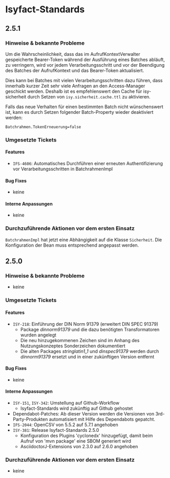 # Isyfact-Standards

## 2.5.1
### Hinweise & bekannte Probleme

Um die Wahrscheinlichkeit, dass das im AufrufKontextVerwalter gespeicherte Bearer-Token während der Ausführung eines Batches abläuft, zu verringern, wird vor jedem Verarbeitungsschritt und vor der Beendigung des Batches der AufrufKontext und das Bearer-Token aktualisiert.

Dies kann bei Batches mit vielen Verarbeitungsschritten dazu führen, dass innerhalb kurzer Zeit sehr viele Anfragen an den Access-Manager geschickt werden.
Deshalb ist es empfehlenswert den Cache für isy-sicherheit durch Setzen von `isy.sicherheit.cache.ttl` zu aktivieren.

Falls das neue Verhalten für einen bestimmten Batch nicht wünschenswert ist, kann es durch Setzen folgender Batch-Property wieder deaktiviert werden:
```properties
Batchrahmen.TokenErneuerung=false
```
### Umgesetzte Tickets
#### Features
- `IFS-4606`: Automatisches Durchführen einer erneuten Authentifizierung vor Verarbeitungsschritten in BatchrahmenImpl

#### Bug Fixes
- keine

#### Interne Anpassungen
- keine

### Durchzuführende Aktionen vor dem ersten Einsatz

`BatchrahmenImpl` hat jetzt eine Abhängigkeit auf die Klasse `Sicherheit`.
Die Konfiguration der Bean muss entsprechend angepasst werden.

## 2.5.0
### Hinweise & bekannte Probleme
- keine

### Umgesetzte Tickets
#### Features
- `ISY-218`: Einführung der DIN Norm 91379 (erweitert DIN SPEC 91379)
  * Package _dinnorm91379_ und die dazu benötigten Transformatoren wurden angelegt
  * Die neu hinzugekommenen Zeichen sind im Anhang des Nutzungskonzeptes Sonderzeichen dokumentiert
  * Die alten Packages _stringlatin1_1_ und _dinspec91379_ werden durch _dinnorm91379_ ersetzt und in einer zukünftigen Version entfernt

#### Bug Fixes
- keine

#### Interne Anpassungen
- `ISY-151`, `ISY-342`: Umstellung auf Github-Workflow
  * Isyfact-Standards wird zukünftig auf Github gehostet
- Dependabot-Patches: Ab dieser Version werden die Versionen von 3rd-Party-Produkten automatisiert mit Hilfe des Dependabots gepatcht.
- `IFS-2044`: OpenCSV von 5.5.2 auf 5.7.1 angehoben
- `ISY-381`: Release Isyfact-Standards 2.5.0
  * Konfiguration des Plugins 'cyclonedx' hinzugefügt, damit beim Aufruf von 'mvn package' eine SBOM generiert wird
  * AsciidoctorJ-Extensions von 2.3.0 auf 2.6.0 angehoben

### Durchzuführende Aktionen vor dem ersten Einsatz
- keine
